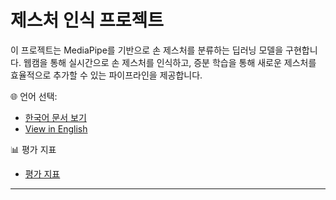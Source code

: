 # 제스처 인식 프로젝트

이 프로젝트는 MediaPipe를 기반으로 손 제스처를 분류하는 딥러닝 모델을 구현합니다. 웹캠을 통해 실시간으로 손 제스처를 인식하고, 증분 학습을 통해 새로운 제스처를 효율적으로 추가할 수 있는 파이프라인을 제공합니다.

🌐 언어 선택:
- [한국어 문서 보기](README.ko.md)
- [View in English](README.en.md)

📊 평가 지표
- [평가 지표](README_analysis.md)
---